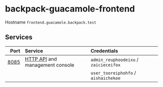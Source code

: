 # backpack-guacamole-frontend

Hostname `frontend.guacamole.backpack.test`

## Services

| Port | Service | Credentials
| ---: | :------ | :----------
| [8085](http://frontend.guacamole.backpack.test:8085) | [HTTP API](https://github.com/ridvanaltun/guacamole-rest-api-documentation) and management console | `admin_reuphoodeixu` / `zaicieceifox`
| | | `user_tooreiphohfo` / `aishaichekoe`
